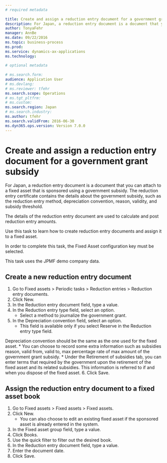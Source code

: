 ```yaml
--- 
# required metadata 
 
title: Create and assign a reduction entry document for a government grant subsidy
description: For Japan, a reduction entry document is a document that you can attach to a fixed asset that is sponsored using a government subsidy. The reduction entry certificate contains the details about the government subsidy, such as the reduction entry method, depreciation convention, reason, validity, and subsidy threshold.The details of the reduction entry document are used to calculate and post reduction entry amounts.Use this task to learn how to create reduction entry documents and assign it to a fixed asset.In order to complete this task, the Fixed Asset configuration key must be selected.This task uses the JPMF demo company data. 
author: TonyaFehr 
manager: AnnBe 
ms.date: 09/22/2016
ms.topic: business-process 
ms.prod:  
ms.service: dynamics-ax-applications 
ms.technology:  
 
# optional metadata 
 
# ms.search.form:   
audience: Application User 
# ms.devlang:  
# ms.reviewer: tfehr 
ms.search.scope: Operations 
# ms.tgt_pltfrm:  
# ms.custom:  
ms.search.region: Japan
# ms.search.industry: 
ms.author: tfehr 
ms.search.validFrom: 2016-06-30 
ms.dyn365.ops.version: Version 7.0.0 
---
```


# Create and assign a reduction entry document for a government grant subsidy

For Japan, a reduction entry document is a document that you can attach to a fixed asset that is sponsored using a government subsidy. The reduction entry certificate contains the details about the government subsidy, such as the reduction entry method, depreciation convention, reason, validity, and subsidy threshold.

The details of the reduction entry document are used to calculate and post reduction entry amounts.

Use this task to learn how to create reduction entry documents and assign it to a fixed asset.

In order to complete this task, the Fixed Asset configuration key must be selected.

This task uses the JPMF demo company data.


## Create a new reduction entry document
1. Go to Fixed assets > Periodic tasks > Reduction entries > Reduction entry documents.
2. Click New.
3. In the Reduction entry document field, type a value.
4. In the Reduction entry type field, select an option.
    * Select a method to journalize the government grant.
5. In the Depreciation convention field, select an option.
    * This field is available only if you select Reserve in the Reduction entry type field. 

Depreciation convention should be the same as the one used for the fixed asset.
    * You can choose to record some extra information such as subsidies reason, valid from, valid to, max percentage rate of max amount of the government grant subsidy.
    * Under the Retirement of subsidies tab, you can enter terms that required by the government upon the retirement of the fixed asset and its related subsidies. This information is referred to if and when you dispose of the fixed asset.
6. Click Save.

## Assign the reduction entry document to a fixed asset book
1. Go to Fixed assets > Fixed assets > Fixed assets.
2. Click New.
    * You can also choose to edit an existing fixed asset if the sponsored asset is already entered in the system.
3. In the Fixed asset group field, type a value.
4. Click Books.
5. Use the quick filter to filter out the desired book.
6. In the Reduction entry document field, type a value.
7. Enter the document date.
8. Click Save.

